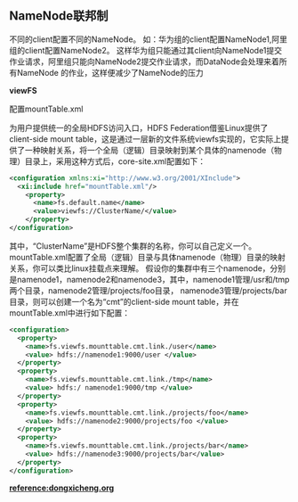 ## NameNode联邦制
不同的client配置不同的NameNode。
如：华为组的client配置NameNode1,阿里组的client配置NameNode2。
这样华为组只能通过其client向NameNode1提交作业请求，阿里组只能向NameNode2提交作业请求，而DataNode会处理来着所有NameNode 的作业，这样便减少了NameNode的压力

**viewFS**

配置mountTable.xml

为用户提供统一的全局HDFS访问入口，HDFS Federation借鉴Linux提供了client-side mount table，这是通过一层新的文件系统viewfs实现的，它实际上提供了一种映射关系，将一个全局（逻辑）目录映射到某个具体的namenode（物理）目录上，采用这种方式后，core-site.xml配置如下：
```xml
<configuration xmlns:xi="http://www.w3.org/2001/XInclude">
  <xi:include href="mountTable.xml"/>
    <property>
      <name>fs.default.name</name>
      <value>viewfs://ClusterName/</value>
    </property>
</configuration>
```
其中，“ClusterName”是HDFS整个集群的名称，你可以自己定义一个。mountTable.xml配置了全局（逻辑）目录与具体namenode（物理）目录的映射关系，你可以类比linux挂载点来理解。
假设你的集群中有三个namenode，分别是namenode1，namenode2和namenode3，其中，namenode1管理/usr和/tmp两个目录，namenode2管理/projects/foo目录，
namenode3管理/projects/bar目录，则可以创建一个名为“cmt”的client-side mount table，并在mountTable.xml中进行如下配置：
```xml
<configuration>
  <property>
    <name>fs.viewfs.mounttable.cmt.link./user</name>
    <value> hdfs://namenode1:9000/user </value>
  </property>
  <property>
    <name>fs.viewfs.mounttable.cmt.link./tmp</name>
    <value> hdfs:/ namenode1:9000/tmp </value>
  </property>
  <property>
    <name>fs.viewfs.mounttable.cmt.link./projects/foo</name>
    <value> hdfs://namenode2:9000/projects/foo </value>
  </property>
  <property>
    <name>fs.viewfs.mounttable.cmt.link./projects/bar</name>
    <value> hdfs://namenode3:9000/projects/bar</value>
  </property>
</configuration>
```

[__reference:dongxicheng.org__](http://dongxicheng.org/hadoop-hdfs/hdfs-federation-viewfs/)

